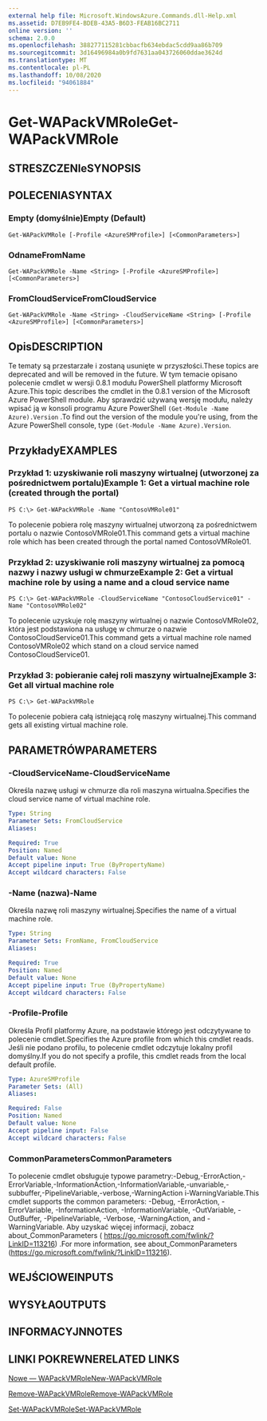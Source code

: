 ```yaml
---
external help file: Microsoft.WindowsAzure.Commands.dll-Help.xml
ms.assetid: D7EB9FE4-BDEB-43A5-B6D3-FEAB16BC2711
online version: ''
schema: 2.0.0
ms.openlocfilehash: 388277115281cbbacfb634ebdac5cdd9aa86b709
ms.sourcegitcommit: 3d16496984a0b9fd7631aa043726060ddae3624d
ms.translationtype: MT
ms.contentlocale: pl-PL
ms.lasthandoff: 10/08/2020
ms.locfileid: "94061884"
---
```

# <span data-ttu-id="c9fec-101">Get-WAPackVMRole</span><span class="sxs-lookup"><span data-stu-id="c9fec-101">Get-WAPackVMRole</span></span>

## <span data-ttu-id="c9fec-102">STRESZCZENIe</span><span class="sxs-lookup"><span data-stu-id="c9fec-102">SYNOPSIS</span></span>

## <span data-ttu-id="c9fec-103">POLECENIA</span><span class="sxs-lookup"><span data-stu-id="c9fec-103">SYNTAX</span></span>

### <span data-ttu-id="c9fec-104">Empty (domyślnie)</span><span class="sxs-lookup"><span data-stu-id="c9fec-104">Empty (Default)</span></span>
```
Get-WAPackVMRole [-Profile <AzureSMProfile>] [<CommonParameters>]
```

### <span data-ttu-id="c9fec-105">Odname</span><span class="sxs-lookup"><span data-stu-id="c9fec-105">FromName</span></span>
```
Get-WAPackVMRole -Name <String> [-Profile <AzureSMProfile>] [<CommonParameters>]
```

### <span data-ttu-id="c9fec-106">FromCloudService</span><span class="sxs-lookup"><span data-stu-id="c9fec-106">FromCloudService</span></span>
```
Get-WAPackVMRole -Name <String> -CloudServiceName <String> [-Profile <AzureSMProfile>] [<CommonParameters>]
```

## <span data-ttu-id="c9fec-107">Opis</span><span class="sxs-lookup"><span data-stu-id="c9fec-107">DESCRIPTION</span></span>
<span data-ttu-id="c9fec-108">Te tematy są przestarzałe i zostaną usunięte w przyszłości.</span><span class="sxs-lookup"><span data-stu-id="c9fec-108">These topics are deprecated and will be removed in the future.</span></span>
<span data-ttu-id="c9fec-109">W tym temacie opisano polecenie cmdlet w wersji 0.8.1 modułu PowerShell platformy Microsoft Azure.</span><span class="sxs-lookup"><span data-stu-id="c9fec-109">This topic describes the cmdlet in the 0.8.1 version of the Microsoft Azure PowerShell module.</span></span>
<span data-ttu-id="c9fec-110">Aby sprawdzić używaną wersję modułu, należy wpisać ją w konsoli programu Azure PowerShell `(Get-Module -Name Azure).Version` .</span><span class="sxs-lookup"><span data-stu-id="c9fec-110">To find out the version of the module you're using, from the Azure PowerShell console, type `(Get-Module -Name Azure).Version`.</span></span>

## <span data-ttu-id="c9fec-111">Przykłady</span><span class="sxs-lookup"><span data-stu-id="c9fec-111">EXAMPLES</span></span>

### <span data-ttu-id="c9fec-112">Przykład 1: uzyskiwanie roli maszyny wirtualnej (utworzonej za pośrednictwem portalu)</span><span class="sxs-lookup"><span data-stu-id="c9fec-112">Example 1: Get a virtual machine role (created through the portal)</span></span>
```
PS C:\> Get-WAPackVMRole -Name "ContosoVMRole01"
```

<span data-ttu-id="c9fec-113">To polecenie pobiera rolę maszyny wirtualnej utworzoną za pośrednictwem portalu o nazwie ContosoVMRole01.</span><span class="sxs-lookup"><span data-stu-id="c9fec-113">This command gets a virtual machine role which has been created through the portal named ContosoVMRole01.</span></span>

### <span data-ttu-id="c9fec-114">Przykład 2: uzyskiwanie roli maszyny wirtualnej za pomocą nazwy i nazwy usługi w chmurze</span><span class="sxs-lookup"><span data-stu-id="c9fec-114">Example 2: Get a virtual machine role by using a name and a cloud service name</span></span>
```
PS C:\> Get-WAPackVMRole -CloudServiceName "ContosoCloudService01" -Name "ContosoVMRole02"
```

<span data-ttu-id="c9fec-115">To polecenie uzyskuje rolę maszyny wirtualnej o nazwie ContosoVMRole02, która jest podstawiona na usługę w chmurze o nazwie ContosoCloudService01.</span><span class="sxs-lookup"><span data-stu-id="c9fec-115">This command gets a virtual machine role named ContosoVMRole02 which stand on a cloud service named ContosoCloudService01.</span></span>

### <span data-ttu-id="c9fec-116">Przykład 3: pobieranie całej roli maszyny wirtualnej</span><span class="sxs-lookup"><span data-stu-id="c9fec-116">Example 3: Get all virtual machine role</span></span>
```
PS C:\> Get-WAPackVMRole
```

<span data-ttu-id="c9fec-117">To polecenie pobiera całą istniejącą rolę maszyny wirtualnej.</span><span class="sxs-lookup"><span data-stu-id="c9fec-117">This command gets all existing virtual machine role.</span></span>

## <span data-ttu-id="c9fec-118">PARAMETRÓW</span><span class="sxs-lookup"><span data-stu-id="c9fec-118">PARAMETERS</span></span>

### <span data-ttu-id="c9fec-119">-CloudServiceName</span><span class="sxs-lookup"><span data-stu-id="c9fec-119">-CloudServiceName</span></span>
<span data-ttu-id="c9fec-120">Określa nazwę usługi w chmurze dla roli maszyna wirtualna.</span><span class="sxs-lookup"><span data-stu-id="c9fec-120">Specifies the cloud service name of virtual machine role.</span></span>

```yaml
Type: String
Parameter Sets: FromCloudService
Aliases:

Required: True
Position: Named
Default value: None
Accept pipeline input: True (ByPropertyName)
Accept wildcard characters: False
```

### <span data-ttu-id="c9fec-121">-Name (nazwa)</span><span class="sxs-lookup"><span data-stu-id="c9fec-121">-Name</span></span>
<span data-ttu-id="c9fec-122">Określa nazwę roli maszyny wirtualnej.</span><span class="sxs-lookup"><span data-stu-id="c9fec-122">Specifies the name of a virtual machine role.</span></span>

```yaml
Type: String
Parameter Sets: FromName, FromCloudService
Aliases:

Required: True
Position: Named
Default value: None
Accept pipeline input: True (ByPropertyName)
Accept wildcard characters: False
```

### <span data-ttu-id="c9fec-123">-Profile</span><span class="sxs-lookup"><span data-stu-id="c9fec-123">-Profile</span></span>
<span data-ttu-id="c9fec-124">Określa Profil platformy Azure, na podstawie którego jest odczytywane to polecenie cmdlet.</span><span class="sxs-lookup"><span data-stu-id="c9fec-124">Specifies the Azure profile from which this cmdlet reads.</span></span>
<span data-ttu-id="c9fec-125">Jeśli nie podano profilu, to polecenie cmdlet odczytuje lokalny profil domyślny.</span><span class="sxs-lookup"><span data-stu-id="c9fec-125">If you do not specify a profile, this cmdlet reads from the local default profile.</span></span>

```yaml
Type: AzureSMProfile
Parameter Sets: (All)
Aliases:

Required: False
Position: Named
Default value: None
Accept pipeline input: False
Accept wildcard characters: False
```

### <span data-ttu-id="c9fec-126">CommonParameters</span><span class="sxs-lookup"><span data-stu-id="c9fec-126">CommonParameters</span></span>
<span data-ttu-id="c9fec-127">To polecenie cmdlet obsługuje typowe parametry:-Debug,-ErrorAction,-ErrorVariable,-InformationAction,-InformationVariable,-unvariable,-subbuffer,-PipelineVariable,-verbose,-WarningAction i-WarningVariable.</span><span class="sxs-lookup"><span data-stu-id="c9fec-127">This cmdlet supports the common parameters: -Debug, -ErrorAction, -ErrorVariable, -InformationAction, -InformationVariable, -OutVariable, -OutBuffer, -PipelineVariable, -Verbose, -WarningAction, and -WarningVariable.</span></span> <span data-ttu-id="c9fec-128">Aby uzyskać więcej informacji, zobacz about_CommonParameters ( https://go.microsoft.com/fwlink/?LinkID=113216) .</span><span class="sxs-lookup"><span data-stu-id="c9fec-128">For more information, see about_CommonParameters (https://go.microsoft.com/fwlink/?LinkID=113216).</span></span>

## <span data-ttu-id="c9fec-129">WEJŚCIOWE</span><span class="sxs-lookup"><span data-stu-id="c9fec-129">INPUTS</span></span>

## <span data-ttu-id="c9fec-130">WYSYŁA</span><span class="sxs-lookup"><span data-stu-id="c9fec-130">OUTPUTS</span></span>

## <span data-ttu-id="c9fec-131">INFORMACYJN</span><span class="sxs-lookup"><span data-stu-id="c9fec-131">NOTES</span></span>

## <span data-ttu-id="c9fec-132">LINKI POKREWNE</span><span class="sxs-lookup"><span data-stu-id="c9fec-132">RELATED LINKS</span></span>

[<span data-ttu-id="c9fec-133">Nowe — WAPackVMRole</span><span class="sxs-lookup"><span data-stu-id="c9fec-133">New-WAPackVMRole</span></span>](./New-WAPackVMRole.md)

[<span data-ttu-id="c9fec-134">Remove-WAPackVMRole</span><span class="sxs-lookup"><span data-stu-id="c9fec-134">Remove-WAPackVMRole</span></span>](./Remove-WAPackVMRole.md)

[<span data-ttu-id="c9fec-135">Set-WAPackVMRole</span><span class="sxs-lookup"><span data-stu-id="c9fec-135">Set-WAPackVMRole</span></span>](./Set-WAPackVMRole.md)



